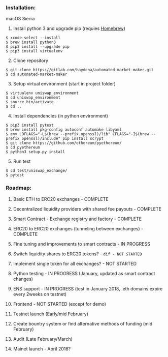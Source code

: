 ### Installation:

macOS Sierra

1) Install python 3 and upgrade pip (requies [Homebrew](https://brew.sh/))
```
$ xcode-select --install
$ brew install python3
$ pip3 install --upgrade pip
$ pip3 install virtualenv
```

2) Clone repository
```
$ git clone https://gitlab.com/haydena/automated-market-maker.git
$ cd automated-market-maker
```

3) Setup virtual environment (start in project folder)
```
$ virtualenv uniswap_environment
$ cd uniswap_environment
$ source bin/activate
$ cd ..
```

4) Install dependencies (in python environment)
```
$ pip3 install pytest
$ brew install pkg-config autoconf automake libyaml
$ env LDFLAGS="-L$(brew --prefix openssl)/lib" CFLAGS="-I$(brew --prefix openssl)/include" pip install scrypt
$ git clone https://github.com/ethereum/pyethereum/
$ cd pyethereum
$ python3 setup.py install
```

5) Run test
```
$ cd test/uniswap_exchange/
$ pytest
```


### Roadmap:

1) Basic ETH to ERC20 exchanges - COMPLETE

2) Decentralized liquidity providers with shared fee payouts - COMPLETE

3) Smart Contract - Exchange registry and factory - COMPLETE

4) ERC20 to ERC20 exchanges (tunneling between exchanges) - COMPLETE

5) Fine tuning and improvements to smart contracts - IN PROGRESS

6) Switch liquidity shares to ERC20 tokens? - ```dif - NOT STARTED```

7) Implement single token for all exchanges? - NOT STARTED

8) Python testing - IN PROGRESS (January, updated as smart contract changes)

9) ENS support - IN PROGRESS (test in January 2018, .eth domains expire every 2weeks on testnet)

10) Frontend - NOT STARTED (except for demo)

11) Testnet launch (Early/mid February)

12) Create bountry system or find alternative methods of funding (mid February)

13) Audit (Late February/March)

14) Mainet launch - April 2018?
